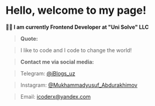 # Hello, welcome to my page!

**👨‍💻 I am currently Frontend Developer at "Uni Solve" LLC**

>**Quote:**

> I like to code and I code to change the world!

> **Contact me via social media:**

> Telegram: [@iBlogs_uz](https://t.me/iblogs_uz)

> Instagram: [@Mukhammadyusuf_Abdurakhimov](https://www.instagram.com/mukhammadyusuf_abdurakhimov/)

> Email: icoderx@yandex.com
